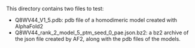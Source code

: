 This directory contains two files to test:
- Q8WV44_V1_5.pdb: pdb file of a homodimeric model created with AlphaFold2
- Q8WV44_rank_2_model_5_ptm_seed_0_pae.json.bz2: a bz2 archive of the json file created by AF2, along with the pdb files of the models.
